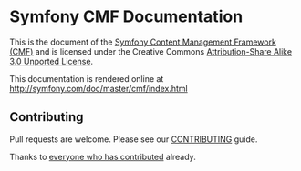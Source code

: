 # Symfony CMF Documentation

This is the document of the [Symfony Content Management Framework (CMF)](http://cmf.symfony.com/) and is licensed under the Creative Commons [Attribution-Share Alike 3.0 Unported License](http://creativecommons.org/licenses/by-sa/3.0/).

This documentation is rendered online at http://symfony.com/doc/master/cmf/index.html

## Contributing

Pull requests are welcome. Please see our [CONTRIBUTING](https://github.com/symfony-cmf/symfony-cmf-docs/blob/master/CONTRIBUTING.md) guide.

Thanks to [everyone who has contributed](https://github.com/symfony-cmf/symfony-cmf-docs/contributors) already.
